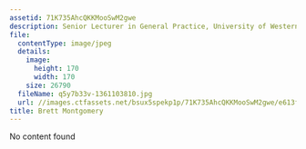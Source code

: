 ```yaml
---
assetid: 71K735AhcQKKMooSwM2gwe
description: Senior Lecturer in General Practice, University of Western Australia
file:
  contentType: image/jpeg
  details:
    image:
      height: 170
      width: 170
    size: 26790
  fileName: q5y7b33v-1361103810.jpg
  url: //images.ctfassets.net/bsux5spekp1p/71K735AhcQKKMooSwM2gwe/e613f3e3a8fb7f48e66024b3688301f3/q5y7b33v-1361103810.jpg
title: Brett Montgomery
---
```

No content found
